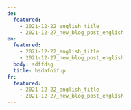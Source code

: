```yaml
---
de:
  featured:
    - 2021-12-22_english_title
    - 2021-12-27_new_blog_post_english
en:
  featured:
    - 2021-12-22_english_title
    - 2021-12-27_new_blog_post_english
  body: sdffdsg
  title: hsdafoifup
fr:
  featured:
    - 2021-12-22_english_title
    - 2021-12-27_new_blog_post_english
---
```

